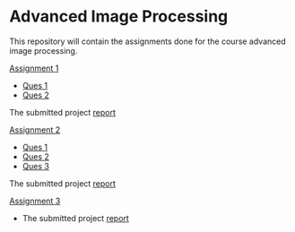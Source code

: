 # Advanced Image Processing

This repository will contain the assignments done for the course advanced image processing.

[Assignment 1](https://github.com/shongi-yd/advanced_image_processing/tree/master/assignment1)

* [Ques 1](https://github.com/shongi-yd/advanced_image_processing/tree/master/assignment1/Ques1)
* [Ques 2](https://github.com/shongi-yd/advanced_image_processing/tree/master/assignment1/ques2)

The submitted project [report](https://github.com/shongi-yd/advanced_image_processing/blob/master/assignment1/Report.pdf)


[Assignment 2](https://github.com/shongi-yd/advanced_image_processing/tree/master/assignment2)

* [Ques 1](https://github.com/shongi-yd/advanced_image_processing/blob/master/assignment2/Ques1_Ncut.ipynb)
* [Ques 2](https://github.com/shongi-yd/advanced_image_processing/blob/master/assignment2/Ques2_FCN.ipynb)
* [Ques 3](https://github.com/shongi-yd/advanced_image_processing/blob/master/assignment2/Ques3.ipynb)

The submitted project [report](https://github.com/shongi-yd/advanced_image_processing/blob/master/assignment2/Assignment2_report.pdf)

[Assignment 3](https://github.com/shongi-yd/advanced_image_processing/tree/master/assignment3)

* The submitted project [report](https://github.com/shongi-yd/advanced_image_processing/blob/master/assignment3/Assignment3_project_report.pdf)
